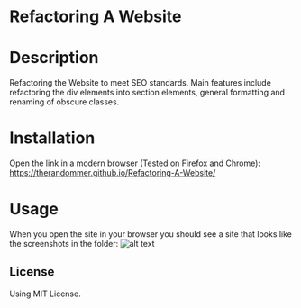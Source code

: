 # Refactoring A Website

# Description

Refactoring the Website to meet SEO standards. Main features include refactoring the div elements into section elements, general formatting and renaming of obscure classes. 

# Installation

Open the link in a modern browser (Tested on Firefox and Chrome): https://therandommer.github.io/Refactoring-A-Website/

# Usage

When you open the site in your browser you should see a site that looks like the screenshots in the folder: ![alt text](assets/images/submission)

## License

Using MIT License.
